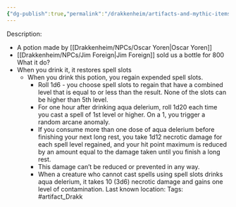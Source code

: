 ```yaml
---
{"dg-publish":true,"permalink":"/drakkenheim/artifacts-and-mythic-items/aquadelirium/","noteIcon":""}
---
```


Description:
- A potion made by [[Drakkenheim/NPCs/Oscar Yoren\|Oscar Yoren]]
- [[Drakkenheim/NPCs/Jim Foreign\|Jim Foreign]] sold us a bottle for 800
What it do?
- When you drink it, it restores spell slots
	- When you drink this potion, you regain expended spell slots.
		- Roll 1d6 - you choose spell slots to regain that have a combined level that is equal to or less than the result. None of the slots can be higher than 5th level.
		- For one hour after drinking aqua delerium, roll 1d20 each time you cast a spell of 1st level or higher. On a 1, you trigger a random arcane anomaly.
		- If you consume more than one dose of aqua delerium before finishing your next long rest, you take 1d12 necrotic damage for each spell level regained, and your hit point maximum is reduced by an amount equal to the damage taken until you finish a long rest.
		- This damage can’t be reduced or prevented in any way. 
		- When a creature who cannot cast spells using spell slots drinks aqua delerium, it takes 10 (3d6) necrotic damage and gains one level of contamination.
Last known location:
Tags: #artifact_Drakk 